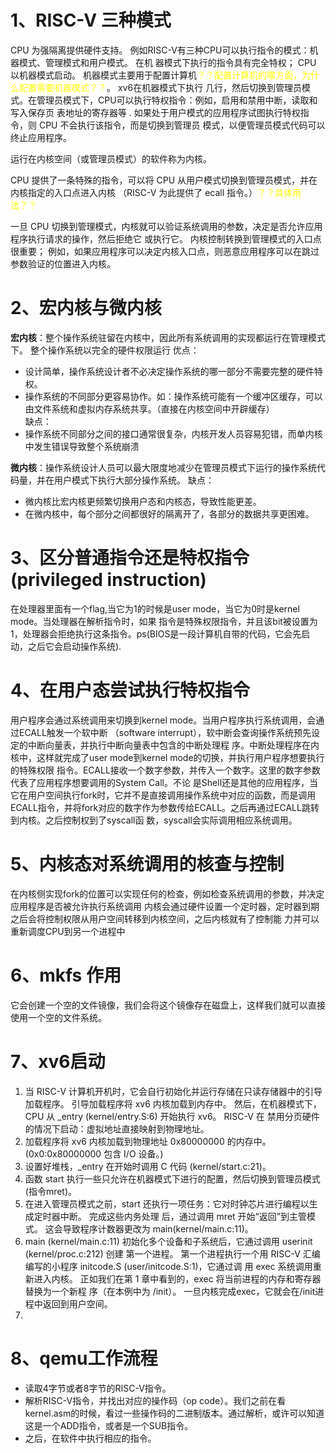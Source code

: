 <font color="red"></font>
<font color="yellow"></font>
# 1、RISC-V 三种模式
CPU 为强隔离提供硬件支持。 例如RISC-V有三种CPU可以执行指令的模式：机器模式、管理模式和用户模式。 在机
器模式下执行的指令具有完全特权； CPU 以机器模式启动。 机器模式主要用于配置计算机<font color="yellow">？？配置计算机的哪方面，为什么配置需要机器模式？？</font>。 xv6在机器模式下执行
几行，然后切换到管理员模式。在管理员模式下，CPU可以执行特权指令：例如，启用和禁用中断，读取和写入保存页
表地址的寄存器等 . 如果处于用户模式的应用程序试图执行特权指令，则 CPU 不会执行该指令，而是切换到管理员
模式，以便管理员模式代码可以终止应用程序。

运行在内核空间（或管理员模式）的软件称为内核。

CPU 提供了一条特殊的指令，可以将 CPU 从用户模式切换到管理员模式，并在内核指定的入口点进入内核
（RISC-V 为此提供了 ecall 指令。）<font color="yellow">？？具体用法？？</font>

一旦 CPU 切换到管理模式，内核就可以验证系统调用的参数，决定是否允许应用程序执行请求的操作，然后拒绝它 或执行它。 内核控制转换到管理模式的入口点很重要； 例如，如果应用程序可以决定内核入口点，则恶意应用程序可以在跳过参数验证的位置进入内核。

# 2、宏内核与微内核
**宏内核**：整个操作系统驻留在内核中，因此所有系统调用的实现都运行在管理模式下。 整个操作系统以完全的硬件权限运行 
优点：  
- 设计简单，操作系统设计者不必决定操作系统的哪一部分不需要完整的硬件特权。
- 操作系统的不同部分更容易协作。如：操作系统可能有一个缓冲区缓存，可以由文件系统和虚拟内存系统共享。（直接在内核空间中开辟缓存）  
缺点：  
- 操作系统不同部分之间的接口通常很复杂，内核开发人员容易犯错，而单内核中发生错误导致整个系统崩溃  

**微内核**：操作系统设计人员可以最大限度地减少在管理员模式下运行的操作系统代码量，并在用户模式下执行大部分操作系统。
缺点：  
- 微内核比宏内核更频繁切换用户态和内核态，导致性能更差。
- 在微内核中，每个部分之间都很好的隔离开了，各部分的数据共享更困难。


# 3、区分普通指令还是特权指令(privileged instruction)
在处理器里面有一个flag,当它为1的时候是user mode，当它为0时是kernel mode。当处理器在解析指令时，如果
指令是特殊权限指令，并且该bit被设置为1，处理器会拒绝执行这条指令。ps(BIOS是一段计算机自带的代码，它会先启动，之后它会启动操作系统).

# 4、在用户态尝试执行特权指令
用户程序会通过系统调用来切换到kernel mode。当用户程序执行系统调用，会通过ECALL触发一个软中断
（software interrupt），软中断会查询操作系统预先设定的中断向量表，并执行中断向量表中包含的中断处理程
序。中断处理程序在内核中，这样就完成了user mode到kernel mode的切换，并执行用户程序想要执行的特殊权限
指令。ECALL接收一个数字参数，并传入一个数字。这里的数字参数代表了应用程序想要调用的System Call。不论
是Shell还是其他的应用程序，当它在用户空间执行fork时，它并不是直接调用操作系统中对应的函数，而是调用
ECALL指令，并将fork对应的数字作为参数传给ECALL。之后再通过ECALL跳转到内核。之后控制权到了syscall函
数，syscall会实际调用相应系统调用。

# 5、内核态对系统调用的核查与控制
在内核侧实现fork的位置可以实现任何的检查，例如检查系统调用的参数，并决定应用程序是否被允许执行系统调用
内核会通过硬件设置一个定时器，定时器到期之后会将控制权限从用户空间转移到内核空间，之后内核就有了控制能
力并可以重新调度CPU到另一个进程中

# 6、mkfs 作用
它会创建一个空的文件镜像，我们会将这个镜像存在磁盘上，这样我们就可以直接使用一个空的文件系统。

# 7、xv6启动
1. 当 RISC-V 计算机开机时，它会自行初始化并运行存储在只读存储器中的引导加载程序。 引导加载程序将 xv6
 内核加载到内存中。 然后，在机器模式下，CPU 从 _entry (kernel/entry.S:6) 开始执行 xv6。 RISC-V 在
 禁用分页硬件的情况下启动：虚拟地址直接映射到物理地址。  
2. 加载程序将 xv6 内核加载到物理地址 0x80000000 的内存中。(0x0:0x80000000 包含 I/O 设备。)
3. 设置好堆栈，_entry 在开始时调用 C 代码 (kernel/start.c:21)。
4. 函数 start 执行一些只允许在机器模式下进行的配置，然后切换到管理员模式(指令mret)。
5. 在进入管理员模式之前，start 还执行一项任务：它对时钟芯片进行编程以生成定时器中断。 完成这些内务处理
后，通过调用 mret 开始“返回”到主管模式。 这会导致程序计数器更改为 main(kernel/main.c:11)。
6. main (kernel/main.c:11) 初始化多个设备和子系统后，它通过调用 userinit (kernel/proc.c:212) 创建
第一个进程。 第一个进程执行一个用 RISC-V 汇编编写的小程序 initcode.S (user/initcode.S:1)，它通过调
用 exec 系统调用重新进入内核。 正如我们在第 1 章中看到的，exec 将当前进程的内存和寄存器替换为一个新程
序（在本例中为 /init）。 一旦内核完成exec，它就会在/init进程中返回到用户空间。
7.




# 8、qemu工作流程
- 读取4字节或者8字节的RISC-V指令。
- 解析RISC-V指令，并找出对应的操作码（op code）。我们之前在看kernel.asm的时候，看过一些操作码的二进制版本。通过解析，或许可以知道这是一个ADD指令，或者是一个SUB指令。
- 之后，在软件中执行相应的指令。
